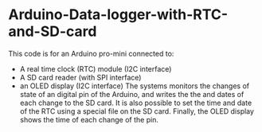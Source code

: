 # Arduino-Data-logger-with-RTC-and-SD-card
This code is for an Arduino pro-mini connected to:
  - A real time clock (RTC) module (I2C interface)
  - A SD card reader (with SPI interface)
  - an OLED display (I2C interface)
The systems monitors the changes of state of an digital pin of the Arduino, and writes the the and dates of each change to the SD card. It is also possible to set the time and date of the RTC using a special file on the SD card. Finally, the OLED display shows the time of each change of the pin.
